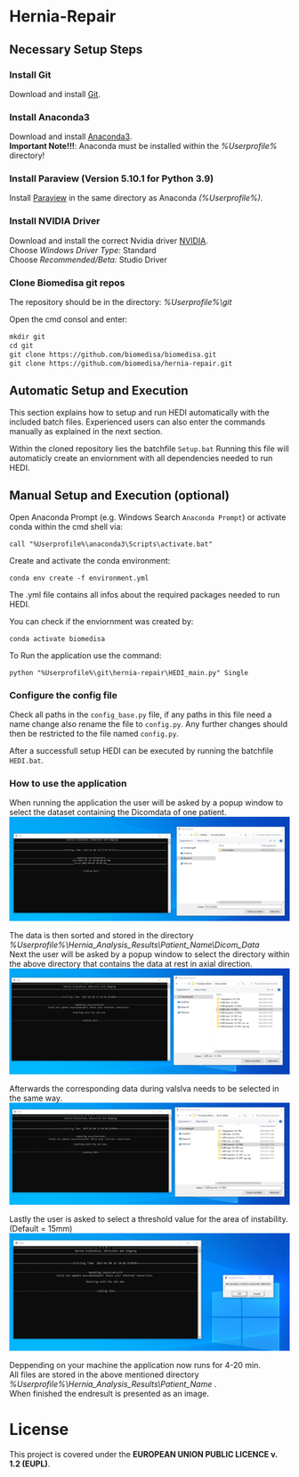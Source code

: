 # Hernia-Repair
## Necessary Setup Steps
### __Install Git__
Download and install [Git](https://github.com/git-for-windows/git/releases/download/v2.28.0.windows.1/Git-2.28.0-64-bit.exe).


### __Install Anaconda3__
Download and install [Anaconda3](https://www.anaconda.com/products/individual#windows).<br />
**Important Note!!!**: Anaconda must be installed within the *%Userprofile%* directory!

### __Install Paraview (Version 5.10.1 for Python 3.9)__
Install [Paraview](https://www.paraview.org/download/) in the same directory as Anaconda *(%Userprofile%)*.

### __Install NVIDIA Driver__
Download and install the correct Nvidia driver [NVIDIA](https://www.nvidia.com/Download/Find.aspx?lang=en-us).  
Choose *Windows Driver Type:* Standard  
Choose *Recommended/Beta:* Studio Driver

### __Clone Biomedisa git repos__
The repository should be in the directory: *%Userprofile%\git*

Open the cmd consol and enter:
```
mkdir git
cd git
git clone https://github.com/biomedisa/biomedisa.git
git clone https://github.com/biomedisa/hernia-repair.git 
``` 

## __Automatic Setup and Execution__
This section explains how to setup and run HEDI 
automatically with the included batch files.
Experienced users can also enter the commands manually
as explained in the next section.

Within the cloned repository lies the batchfile `Setup.bat`
Running this file will automaticly create an enviornment 
with all dependencies needed to run HEDI.

## __Manual Setup and Execution (optional)__
Open Anaconda Prompt (e.g. Windows Search `Anaconda Prompt`)
or activate conda within the cmd shell via: 
```
call "%Userprofile%\anaconda3\Scripts\activate.bat"
```
Create and activate the conda environment:
```
conda env create -f environment.yml
```
The .yml file contains all infos about the required packages
needed to run HEDI.

You can check if the enviornment was created by:
```
conda activate biomedisa
```
To Run the application use the command:
```
python "%Userprofile%\git\hernia-repair\HEDI_main.py" Single
```
### __Configure the config file__

Check all paths in the `config_base.py` file, if any paths in this file need a name change also rename the file to `config.py`.
Any further changes should then be restricted to the file named `config.py`.

After a successfull setup HEDI can be executed by running
the batchfile `HEDI.bat`.

### __How to use the application__
  When running the application the user will be asked by a popup window to select the dataset containing the Dicomdata of one patient.
  ![Alt Text](res/SelectDataset.png)
  
  The data is then sorted and stored in the directory *%Userprofile%\Hernia_Analysis_Results\Patient_Name\Dicom_Data*<br />
  Next the user will be asked by a popup window to select the directory within the above directory that contains the data at rest in axial direction.
   ![Alt Text](res/SelectRest.png)
  
  Afterwards the corresponding data during valslva needs to be selected in the same way.
   ![Alt Text](res/SelectValsalva.png)
  
  Lastly the user is asked to select a threshold value for the area of instability. (Default = 15mm)
   ![Alt Text](res/SelectThreshold.png)
  
  Deppending on your machine the application now runs for 4-20 min. <br />
  All files are stored in the above mentioned directory *%Userprofile%\Hernia_Analysis_Results\Patient_Name* . <br />
  When finished the endresult is presented as an image.
  
# License

This project is covered under the **EUROPEAN UNION PUBLIC LICENCE v. 1.2 (EUPL)**.
  
  
  
  
  

